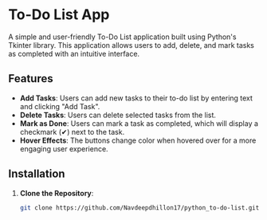 # To-Do List App

A simple and user-friendly To-Do List application built using Python's Tkinter library. This application allows users to add, delete, and mark tasks as completed with an intuitive interface.

## Features

- **Add Tasks**: Users can add new tasks to their to-do list by entering text and clicking "Add Task".
- **Delete Tasks**: Users can delete selected tasks from the list.
- **Mark as Done**: Users can mark a task as completed, which will display a checkmark (✔) next to the task.
- **Hover Effects**: The buttons change color when hovered over for a more engaging user experience.

## Installation

1. **Clone the Repository**:
   ```bash
   git clone https://github.com/Navdeepdhillon17/python_to-do-list.git

